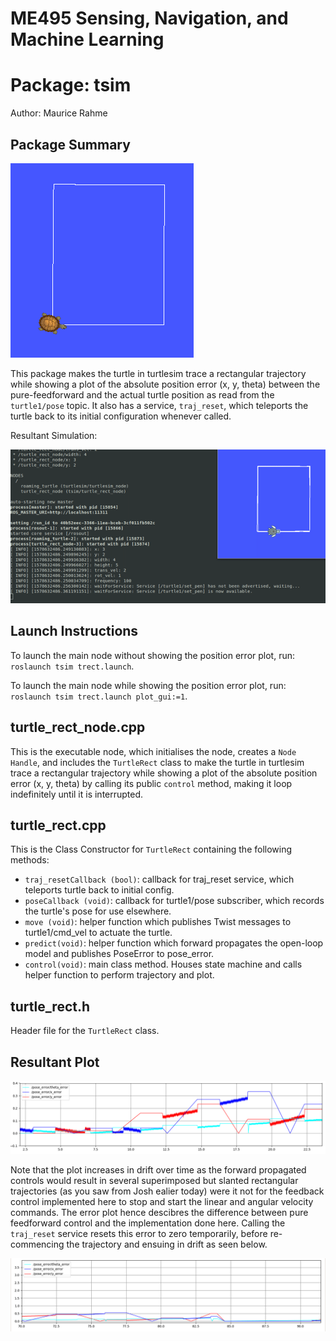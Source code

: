 # ME495 Sensing, Navigation, and Machine Learning
# Package: tsim
Author: Maurice Rahme

## Package Summary

![tsimpic](media/traj_rect.png)

This package makes the turtle in turtlesim trace a rectangular trajectory while showing a plot of the absolute position error (x, y, theta) between the pure-feedforward and the actual turtle position as read from the `turtle1/pose` topic. It also has a service, `traj_reset`, which teleports the turtle back to its initial configuration whenever called.

Resultant Simulation:

![tsim](media/traj_rect.gif)

## Launch Instructions
To launch the main node without showing the position error plot, run: `roslaunch tsim trect.launch`.

To launch the main node while showing the position error plot, run: `roslaunch tsim trect.launch plot_gui:=1`.

## turtle_rect_node.cpp
This is the executable node, which initialises the node, creates a `Node Handle`, and includes the `TurtleRect` class to make the turtle in turtlesim trace a rectangular trajectory while showing a plot of the absolute position error (x, y, theta) by calling its public `control` method, making it loop indefinitely until it is interrupted.

## turtle_rect.cpp
This is the Class Constructor for `TurtleRect` containing the following methods:

* `traj_resetCallback (bool)`: callback for traj_reset service, which teleports turtle back to initial config.
* `poseCallback (void)`: callback for turtle1/pose subscriber, which records the turtle's pose for use elsewhere.
* `move (void)`: helper function which publishes Twist messages to turtle1/cmd_vel to actuate the turtle.
* `predict(void)`: helper function which forward propagates the open-loop model and publishes PoseError to pose_error.
* `control(void)`: main class method. Houses state machine and calls helper function to perform trajectory and plot.

## turtle_rect.h
Header file for the `TurtleRect` class.

## Resultant Plot

![plot](media/plot.png)

Note that the plot increases in drift over time as the forward propagated controls would result in several superimposed but slanted rectangular trajectories (as you saw from Josh ealier today) were it not for the feedback control implemented here to stop and start the linear and angular velocity commands. The error plot hence descibres the difference between pure feedforward control and the implementation done here. Calling the `traj_reset` service resets this error to zero temporarily, before re-commencing the trajectory and ensuing in drift as seen below.

![plot](media/reset.png)



